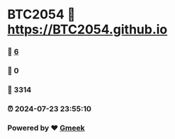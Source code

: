 # BTC2054 :link: https://BTC2054.github.io 
### :page_facing_up: [6](https://BTC2054.github.io/tag.html) 
### :speech_balloon: 0 
### :hibiscus: 3314 
### :alarm_clock: 2024-07-23 23:55:10 
### Powered by :heart: [Gmeek](https://github.com/Meekdai/Gmeek)
